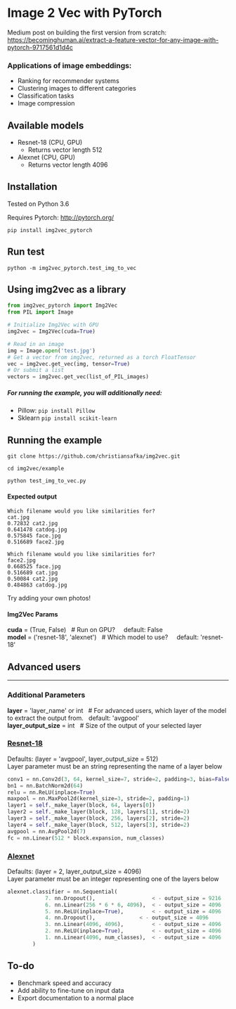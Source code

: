 # Image 2 Vec with PyTorch

Medium post on building the first version from scratch:  https://becominghuman.ai/extract-a-feature-vector-for-any-image-with-pytorch-9717561d1d4c

### Applications of image embeddings:
 - Ranking for recommender systems
 - Clustering images to different categories
 - Classification tasks
 - Image compression

## Available models
 - Resnet-18 (CPU, GPU)
 	- Returns vector length 512
 - Alexnet (CPU, GPU)
 	- Returns vector length 4096

## Installation

Tested on Python 3.6

Requires Pytorch: http://pytorch.org/

```pip install img2vec_pytorch```

## Run test

```python -m img2vec_pytorch.test_img_to_vec```

## Using img2vec as a library
```python
from img2vec_pytorch import Img2Vec
from PIL import Image

# Initialize Img2Vec with GPU
img2vec = Img2Vec(cuda=True)

# Read in an image
img = Image.open('test.jpg')
# Get a vector from img2vec, returned as a torch FloatTensor
vec = img2vec.get_vec(img, tensor=True)
# Or submit a list
vectors = img2vec.get_vec(list_of_PIL_images)
```

##### For running the example, you will additionally need:
 * Pillow:  ```pip install Pillow```
 * Sklearn ```pip install scikit-learn```

## Running the example
```git clone https://github.com/christiansafka/img2vec.git```

```cd img2vec/example```

```python test_img_to_vec.py```

#### Expected output
```
Which filename would you like similarities for?
cat.jpg
0.72832 cat2.jpg
0.641478 catdog.jpg
0.575845 face.jpg
0.516689 face2.jpg

Which filename would you like similarities for?
face2.jpg
0.668525 face.jpg
0.516689 cat.jpg
0.50084 cat2.jpg
0.484863 catdog.jpg
```
Try adding your own photos!


#### Img2Vec Params
**cuda** = (True, False) &nbsp; # Run on GPU? &nbsp; &nbsp; default: False<br>
**model** = ('resnet-18', 'alexnet') &nbsp; # Which model to use? &nbsp; &nbsp; default: 'resnet-18'<br>

## Advanced users 
----
### Additional Parameters

**layer** = 'layer_name' or int &nbsp; # For advanced users, which layer of the model to extract the output from.&nbsp;&nbsp; default: 'avgpool' <br>
**layer_output_size** = int &nbsp; # Size of the output of your selected layer

### [Resnet-18](http://pytorch-zh.readthedocs.io/en/latest/_modules/torchvision/models/resnet.html)
Defaults: (layer = 'avgpool', layer_output_size = 512)<br>
Layer parameter must be an string representing the name of a  layer below
```python
conv1 = nn.Conv2d(3, 64, kernel_size=7, stride=2, padding=3, bias=False)
bn1 = nn.BatchNorm2d(64)
relu = nn.ReLU(inplace=True)
maxpool = nn.MaxPool2d(kernel_size=3, stride=2, padding=1)
layer1 = self._make_layer(block, 64, layers[0])
layer2 = self._make_layer(block, 128, layers[1], stride=2)
layer3 = self._make_layer(block, 256, layers[2], stride=2)
layer4 = self._make_layer(block, 512, layers[3], stride=2)
avgpool = nn.AvgPool2d(7)
fc = nn.Linear(512 * block.expansion, num_classes)
```
### [Alexnet](http://pytorch-zh.readthedocs.io/en/latest/_modules/torchvision/models/alexnet.html)
Defaults: (layer = 2, layer_output_size = 4096)<br>
Layer parameter must be an integer representing one of the layers below
```python
alexnet.classifier = nn.Sequential(
            7. nn.Dropout(),                  < - output_size = 9216
            6. nn.Linear(256 * 6 * 6, 4096),  < - output_size = 4096
            5. nn.ReLU(inplace=True),         < - output_size = 4096
            4. nn.Dropout(),		      < - output_size = 4096
            3. nn.Linear(4096, 4096),	      < - output_size = 4096
            2. nn.ReLU(inplace=True),         < - output_size = 4096
            1. nn.Linear(4096, num_classes),  < - output_size = 4096
        )
```

## To-do
- Benchmark speed and accuracy
- Add ability to fine-tune on input data
- Export documentation to a normal place




